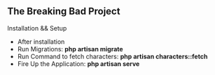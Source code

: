 
## The Breaking Bad Project

Installation && Setup

- After installation
- Run Migrations: **php artisan migrate**
- Run Command to fetch characters: **php artisan characters::fetch**
- Fire Up the Application: **php artisan serve**
